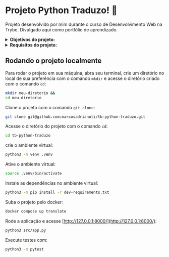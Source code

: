 # Projeto Python Traduzo! :speech_balloon:
Projeto desenvolvido por mim durante o curso de Desenvolvimento Web na Trybe. Divulgado aqui como portfólio de aprendizado.

<details>
<summary><strong>Objetivos do projeto:</strong></summary>
 
  * Desenvolver uma aplicação de tradução de textos entre vários idiomas, utilizando Python com o Framework Flask, para criar uma aplicação Server Side.
  * Verificar se sou capaz de:
    * Implementar uma API utilizando arquitetura em camadas MVC.
    * Utilizar o Docker para projetos Python.
    * Aplicar conhecimentos de Orientação a Objetos no desenvolvimento WEB.
    * Escrever testes para APIs para garantir a implementação dos endpoints.
    * Interagir com um banco de dados não relacional MongoDB.
    * Desenvolver páginas web Server Side.
</details>
<details>
<summary><strong> Requisitos do projeto:</strong></summary>

  * MODEL - Instanciando idiomas
  * MODEL - Conversão atributo self.data para Dicionário
  * MODEL - Listagem de Idiomas como Dicionários
  * CONTROLLER & VIEW - Endpoint Tradutor, renderizando variáveis do Backend
  * CONTROLLER - Tradução de Texto - Post
  * CONTROLLER - Tradução Reversa
  * TESTS - Histórico de Traduções
  * API GET - Endpoint de Listagem de Histórico de Traduções.
</details>
  
## Rodando o projeto localmente

Para rodar o projeto em sua máquina, abra seu terminal, crie um diretório no local de sua preferência com o comando `mkdir` e acesse o diretório criado com o comando `cd`:

```bash
mkdir meu-diretorio &&
cd meu-diretorio
```

Clone o projeto com o comando `git clone`:

```bash
git clone git@github.com:marcosadrianoti/tb-python-traduzo.git
```

Acesse o diretório do projeto com o comando `cd`:

```bash
cd tb-python-traduzo
```

crie o ambiente virtual:
```bash
python3 -m venv .venv
```

Ative o ambiente virtual:
```bash
source .venv/bin/activate
```

Instale as dependências no ambiente virtual:
```bash
python3 -m pip install -r dev-requirements.txt
```

Suba o projeto pelo docker:
```bash
docker compose up translate
```

Rode a aplicação e acesse [http://127.0.0.1:8000/](http://127.0.0.1:8000/):
```bash
python3 src/app.py
```

Execute testes com:
```bash
python3 -m pytest
```
